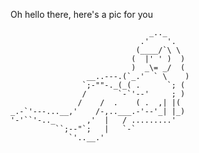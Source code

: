 Oh hello there, here's a pic for you
```
                               _.._
                             .'    '.
                            (____/`\ \
                           (  |' ' )  )
                           )  _\= _/  (
                 __..---.(`_.'  ` \    )
                `;-""-._(_( .      `; (
                /       `-`'--'     ; )
               /    /  .    ( .  ,| |(
_.-`'---...__,'    /-,..___.-'--'_| |_)
'-'``'-.._       ,'  |   / .........'
          ``;--"`;   |   `-`
             `'..__.'
```

<!---
Ruminat/Ruminat is a ✨ special ✨ repository because its `README.md` (this file) appears on your GitHub profile.
You can click the Preview link to take a look at your changes.
--->
